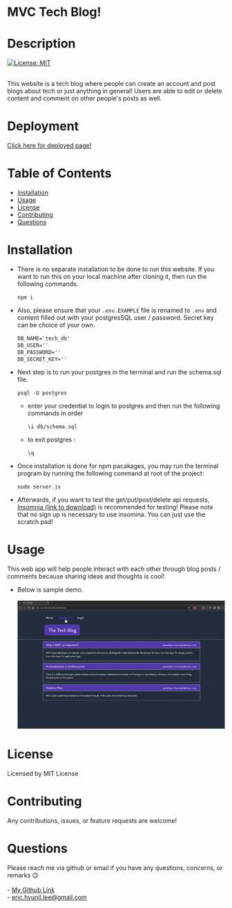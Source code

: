 # MVC Tech Blog!

        
# Description

[![License: MIT](https://img.shields.io/badge/License-MIT-yellow.svg)](https://opensource.org/licenses/MIT)<br><br>

This website is a tech blog where people can create an account and post blogs about tech or just anything in general! Users are able to edit or delete content and comment on other people's posts as well.
# Deployment

[Click here for deployed page!](https://mvc-tech-blog-t38a.onrender.com/)

# Table of Contents

* [Installation](#installation)
* [Usage](#usage)
* [License](#license)
* [Contributing](#contributing)
* [Questions](#questions)

# Installation

* There is no separate installation to be done to run this website. If you want to run this on your local machine after cloning it, then run the following commands.

    ```
    npm i
    ```

* Also, please ensure that your `.env.EXAMPLE` file is renamed to `.env` and content filled out with your postgresSQL user / password. Secret key can be choice of your own.
    ```
    DB_NAME='tech_db'
    DB_USER=''
    DB_PASSWORD=''
    DB_SECRET_KEY=''
    ```

* Next step is to run your postgres in the terminal and run the schema.sql file.

    ```
    psql -U postgres
    ```

    - enter your credential to login to postgres and then run the following commands in order

        ```postgres
        \i db/schema.sql
        ```
    - to exit postgres :
        ```
        \q
        ```

* Once installation is done for npm pacakages, you may run the terminal program by running the following command at root of the project:

    ```
    node server.js
    ```

* Afterwards, if you want to test the get/put/post/delete api requests, [Insomnia (link to download)](https://insomnia.rest/download) is recommended for testing! Please note that no sign up is necessary to use insomina. You can just use the scratch pad!


# Usage

This web app will help people interact with each other through blog posts / comments because sharing ideas and thoughts is cool!


- Below is sample demo.<br><br>
![demo](./assets/mvc-tech-demo.gif)

# License

Licensed by MIT License

# Contributing

Any contributions, issues, or feature requests are welcome!


# Questions

Please reach me via github or email if you have any questions, concerns, or remarks 😉<br><br>
    - [My Github Link](https://github.com/ericeya) <br>
    - eric.hyunil.lee@gmail.com
      